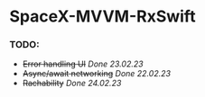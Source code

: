 # SpaceX-MVVM-RxSwift

### TODO: 
* ~~Error handling UI~~ *Done 23.02.23*
* ~~Async/await networking~~ *Done 22.02.23*
* ~~Rachability~~ *Done 24.02.23*
